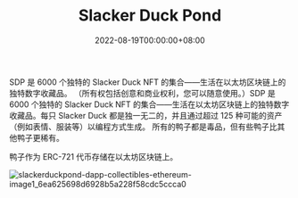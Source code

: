 ﻿---
title: "Slacker Duck Pond"
description: "SDP 是 6000 个独特的 Slacker Duck NFT 的集合——生活在以太坊区块链上的独特数字收藏品。"
date: 2022-08-19T00:00:00+08:00
lastmod: 2022-08-19T00:00:00+08:00
draft: false
authors: ["boogArno"]
featuredImage: "slacker-duck-pond.png"
tags: ["Collectibles","Slacker Duck Pond"]
categories: ["nfts"]
nfts: ["Collectibles"]
blockchain: "ETH"
website: "https://www.slackerduckpond.com"
twitter: "https://twitter.com/slackerduckpond"
discord: "https://discord.gg/qCw6er4aG3"
telegram: ""
github: ""
youtube: ""
twitch: ""
facebook: ""
instagram: ""
reddit: ""
medium: ""
steam: ""
gitbook: ""
googleplay: ""
appstore: ""
status: "Live"
weight: 
lightgallery: true
toc: true
pinned: false
recommend: false
recommend1: false
---
SDP 是 6000 个独特的 Slacker Duck NFT 的集合——生活在以太坊区块链上的独特数字收藏品。
（所有权包括创意和商业权利，您可以随意使用。）SDP 是 6000 个独特的 Slacker Duck NFT 的集合——生活在以太坊区块链上的独特数字收藏品。每只 Slacker Duck 都是独一无二的，并且通过超过 125 种可能的资产（例如表情、服装等）以编程方式生成。
所有的鸭子都是毒品，但有些鸭子比其他鸭子更稀有。

鸭子作为 ERC-721 代币存储在以太坊区块链上。

![slackerduckpond-dapp-collectibles-ethereum-image1_6ea625698d6928b5a228f58cdc5ccca0](slackerduckpond-dapp-collectibles-ethereum-image1_6ea625698d6928b5a228f58cdc5ccca0.png)